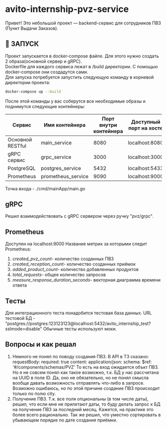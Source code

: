 # avito-internship-pvz-service
Привет! Это небольшой проект — backend-сервис для сотрудников ПВЗ (Пункт Выдачи Заказов).

## 🚀 ЗАПУСК
Проект запускается в docker-compose файле. Для этого нужно создать 2 образа(основной сервер и gRPC).    
Dockerfile для каждого сервиса лежат в /build директории. С помощью docker-compose они создадутся сами.  
Для запуска потребуется запустить следующую команду в корневой директории проекта:
```bash  
docker-compose up --build
```  
После этой команды у вас соберутся все необходимые образы и поднимутся следующие контейнеры:

| Сервис             | Имя контейнера      | Порт внутри контейнера | Доступный порт на хосте |  
|--------------------|---------------------|------------------------|-------------------------|  
| Основной RESTful   | main_service        | 8080                   | localhost:8080          |  
| gRPC сервис        | grpc_service        | 3000                   | localhost:3000          |  
| PostgreSQL         | postgres_service    | 5432                   | localhost:5433          |  
| Prometheus         | prometheus_service  | 9090                   | localhost:9000          |  

Точка входа - ./cmd/mainApp/main.go

## gRPC
Решил взаимодействовать с gRPC сервером через ручку "pvz/grpc".

## Prometheus
Доступен на localhost:9000
Название метрик за которыми следит Prometheus:
1. *created_pvz_count*- количество созданных ПВЗ
2. *created_reception_count*- количество созданных приёмок
3. *added_product_count*- количество добавленных продуктов
4. *total_requests*- общее количество запросов
5. *measure_response_duration_seconds*- векторная диаграмма времени ответа

## Тесты
Для интеграционного теста понадобится тестовая база данных. URL тестовой БД - "postgres://postgres:123123123@localhost:5432/avito_internship_test?sslmode=disable"
Обычные тесты используют моки.

## Вопросы и как решал
1. Немного не понял по поводу создания ПВЗ. В API в ТЗ сказано:
   requestBody:
   required: true
   content:
   application/json:
   schema:
   $ref: '#/components/schemas/PVZ'
   То есть на вход ожидается объкт ПВЗ. Но я не совсем понял как такое возможно, т.к. БД у нас рассчитана на UUID в поле ID. Да, оно не обязательно, но не понял смысла вообще давать возможность отправлять что-либо в запросе. Возможно ошибаюсь, но по этой причине создание ПВЗ происходит только по полю city.
2. Получение ПВЗ. Т.к. все поля опциональны (в том числе даты), решил, что если мне не прилетают даты, то буду делать запрос к БД на получение ПВЗ за последний месяц. Кажется, на практике это более всего рационально. Так же решил, что уместно сортировать в убывающем порядке по дате создания приёмки.
